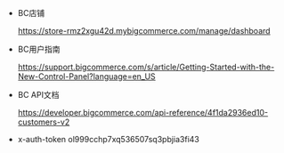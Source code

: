 * BC店铺


  https://store-rmz2xgu42d.mybigcommerce.com/manage/dashboard

* BC用户指南


  https://support.bigcommerce.com/s/article/Getting-Started-with-the-New-Control-Panel?language=en_US

* BC API文档


  https://developer.bigcommerce.com/api-reference/4f1da2936ed10-customers-v2
  
 * x-auth-token
 ol999cchp7xq536507sq3pbjia3fi43
